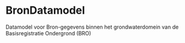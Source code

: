 # BronDatamodel
Datamodel voor Bron-gegevens binnen het grondwaterdomein van de Basisregistratie Ondergrond (BRO) 

